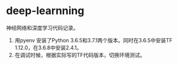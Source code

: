 # deep-learnning
神经网络和深度学习代码记录。
1. 用pyenv 安装了Python 3.6.5和3.7.1两个版本。同时在3.6.5中安装TF 1.12.0，在3.6.8中安装2.4.1。
2. 在调试时候，根据实际写的TF代码版本，切换环境测试。

